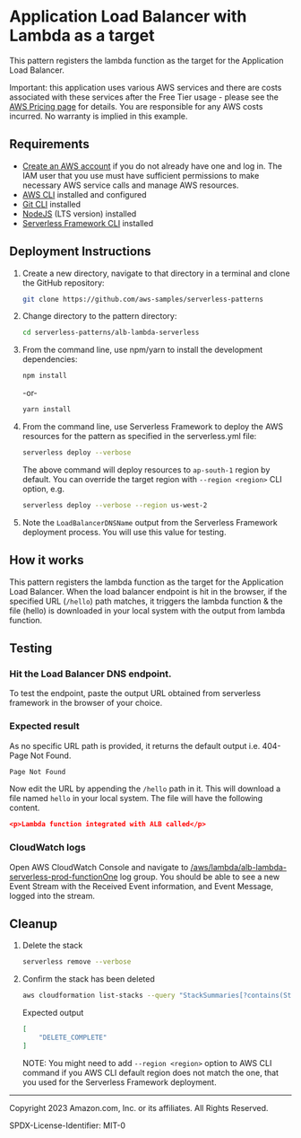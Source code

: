# Application Load Balancer with Lambda as a target

This pattern registers the lambda function as the target for the Application Load Balancer.

Important: this application uses various AWS services and there are costs associated with these services after the Free Tier usage - please see the [AWS Pricing page](https://aws.amazon.com/pricing/) for details. You are responsible for any AWS costs incurred. No warranty is implied in this example.

## Requirements

* [Create an AWS account](https://portal.aws.amazon.com/gp/aws/developer/registration/index.html) if you do not already have one and log in. The IAM user that you use must have sufficient permissions to make necessary AWS service calls and manage AWS resources.
* [AWS CLI](https://docs.aws.amazon.com/cli/latest/userguide/install-cliv2.html) installed and configured
* [Git CLI](https://git-scm.com/book/en/v2/Getting-Started-Installing-Git) installed
* [NodeJS](https://nodejs.org/en/download/) (LTS version) installed
* [Serverless Framework CLI](https://www.serverless.com/framework/docs/getting-started) installed

## Deployment Instructions

1. Create a new directory, navigate to that directory in a terminal and clone the GitHub repository:

    ``` sh
    git clone https://github.com/aws-samples/serverless-patterns
    ```

1. Change directory to the pattern directory:

    ``` sh
    cd serverless-patterns/alb-lambda-serverless
    ```

1. From the command line, use npm/yarn to install the development dependencies:

    ``` sh
    npm install
    ```
    -or-

    ``` sh
    yarn install
    ```

1. From the command line, use Serverless Framework to deploy the AWS resources for the pattern as specified in the serverless.yml file:

    ``` sh
    serverless deploy --verbose
    ```

    The above command will deploy resources to `ap-south-1` region by default. You can override the target region with `--region <region>` CLI option, e.g.

    ``` sh
    serverless deploy --verbose --region us-west-2
    ```

1. Note the `LoadBalancerDNSName` output from the Serverless Framework deployment process. You will use this value for testing.

## How it works

This pattern registers the lambda function as the target for the Application Load Balancer. When the load balancer endpoint is hit in the browser, if the specified URL (`/hello`) path matches, it triggers the lambda function & the file (hello) is downloaded in your local system with the output from lambda function.


## Testing

### Hit the Load Balancer DNS endpoint.

To test the endpoint, paste the output URL obtained from serverless framework in the browser of your choice.

### Expected result

As no specific URL path is provided, it returns the default output i.e. 404-Page Not Found.
```html
Page Not Found
```

Now edit the URL by appending the `/hello` path in it. This will download a file named `hello` in your local system. The file will have the following content.

```json
<p>Lambda function integrated with ALB called</p>
```

### CloudWatch logs

Open AWS CloudWatch Console and navigate to [/aws/lambda/alb-lambda-serverless-prod-functionOne](https://ap-south-1.console.aws.amazon.com/cloudwatch/home?region=ap-south-1#logsV2:log-groups/log-group/$252Faws$252Flambda$252Falb-lambda-serverless-prod-functionOne/) log group.
You should be able to see a new Event Stream with the Received Event information, and Event Message, logged into the stream.




## Cleanup

1. Delete the stack

    ```sh
    serverless remove --verbose
    ```

1. Confirm the stack has been deleted

    ```sh
    aws cloudformation list-stacks --query "StackSummaries[?contains(StackName,'alb-lambda-serverless-prod')].StackStatus"
    ```

    Expected output

    ```json
    [
        "DELETE_COMPLETE"
    ]
    ```

    NOTE: You might need to add `--region <region>` option to AWS CLI command if you AWS CLI default region does not match the one, that you used for the Serverless Framework deployment.

----
Copyright 2023 Amazon.com, Inc. or its affiliates. All Rights Reserved.

SPDX-License-Identifier: MIT-0